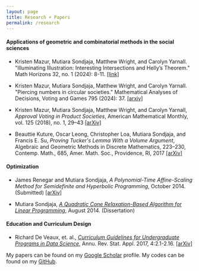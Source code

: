 ```yaml
---
layout: page
title: Research + Papers
permalink: /research
---
```


#### Applications of geometric and combinatorial methods in the social sciences
+ Kristen Mazur, Mutiara Sondjaja, Matthew Wright, and Carolyn Yarnall. "Illuminating Illustration: Interesting Intersections and Helly’s Theorem." Math Horizons 32, no. 1 (2024): 8-11. [[link]](https://www.tandfonline.com/doi/full/10.1080/10724117.2024.2368378)

+ Kristen Mazur, Mutiara Sondjaja, Matthew Wright, and Carolyn Yarnall. "Piercing numbers in circular societies." Mathematical Analyses of Decisions, Voting and Games 795 (2024): 37.  [[arxiv]](https://arxiv.org/abs/2008.01749)

+ Kristen Mazur,  Mutiara Sondjaja, Matthew Wright, and Carolyn Yarnall, *Approval Voting in Product Societies*, American Mathematical Monthly, vol. 125 (2018), no. 1, 29–43 [[arXiv]](https://arxiv.org/abs/1703.09870)

+ Beauttie Kuture, Oscar Leong, Christopher Loa, Mutiara Sondjaja, and Francis E. Su, *Proving Tucker's Lemma With a Volume Argument*, Algebraic and Geometric Methods in Discrete Mathematics, 223–230, Contemp. Math., 685, Amer. Math. Soc., Providence, RI, 2017 [[arXiv]](https://arxiv.org/abs/1604.02395)

#### Optimization
+ James Renegar and Mutiara Sondjaja, *A Polynomial-Time Affine-Scaling Method for Semidefinite and Hyperbolic Programming*, October 2014. (Submitted) [[arXiv]](https://arxiv.org/abs/1410.6734)

+ Mutiara Sondjaja, [*A Quadratic Cone Relaxation-Based Algorithm for Linear Programming*](https://ecommons.cornell.edu/bitstream/handle/1813/39004/ms999.pdf), August 2014. (Dissertation)

#### Education and Curriculum Design
+ Richard De Veaux, et. al., [*Curriculum Guidelines for Undergraduate Programs in Data Science*](http://www.annualreviews.org/doi/full/10.1146/annurev-statistics-060116-053930), Annu. Rev. Stat. Appl. 2017, 4:2.1-2.16. [[arXiv]](https://arxiv.org/abs/1801.06814)



My papers can be found on my [Google Scholar](https://scholar.google.com/citations?user=ki_w3A8AAAAJ&hl=en) profile.  My codes can be found on my [GitHub](https://github.com/tiasondjaja).